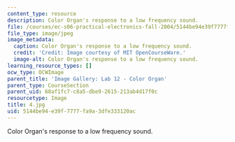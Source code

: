 ```yaml
---
content_type: resource
description: Color Organ's response to a low frequency sound.
file: /courses/ec-s06-practical-electronics-fall-2004/5144be94e39f7777fa9a3dfe333120ac_4.jpg
file_type: image/jpeg
image_metadata:
  caption: Color Organ's response to a low frequency sound.
  credit: 'Credit: Image courtesy of MIT OpenCourseWare.'
  image-alt: Color Organ's response to a low frequency sound.
learning_resource_types: []
ocw_type: OCWImage
parent_title: 'Image Gallery: Lab 12 - Color Organ'
parent_type: CourseSection
parent_uid: 68af1fc7-c8a5-dbe9-2615-213ab4d17f0c
resourcetype: Image
title: 4.jpg
uid: 5144be94-e39f-7777-fa9a-3dfe333120ac
---
```

Color Organ's response to a low frequency sound.

